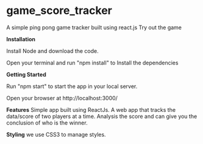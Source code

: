 # game_score_tracker

A simple ping pong game tracker built using react.js Try out the game

**Installation**

Install Node and download the code.

Open your terminal and run "npm install" to Install the dependencies

**Getting Started**


Run "npm start" to start the app in your local server.

Open your browser at http://localhost:3000/



**Features**
Simple app built using ReactJs.
A web app that tracks the data/score of two players at a time.
Analysis the score and can give you the conclusion of who is the winner.


**Styling**
we use CSS3 to manage styles.
